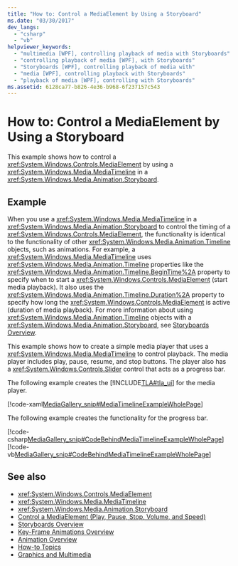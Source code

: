 ```yaml
---
title: "How to: Control a MediaElement by Using a Storyboard"
ms.date: "03/30/2017"
dev_langs: 
  - "csharp"
  - "vb"
helpviewer_keywords: 
  - "multimedia [WPF], controlling playback of media with Storyboards"
  - "controlling playback of media [WPF], with Storyboards"
  - "Storyboards [WPF], controlling playback of media with"
  - "media [WPF], controlling playback with Storyboards"
  - "playback of media [WPF], controlling with Storyboards"
ms.assetid: 6128ca77-b826-4e36-b968-6f237157c543
---
```

# How to: Control a MediaElement by Using a Storyboard
This example shows how to control a <xref:System.Windows.Controls.MediaElement> by using a <xref:System.Windows.Media.MediaTimeline> in a <xref:System.Windows.Media.Animation.Storyboard>.  
  
## Example  
 When you use a <xref:System.Windows.Media.MediaTimeline> in a <xref:System.Windows.Media.Animation.Storyboard> to control the timing of a <xref:System.Windows.Controls.MediaElement>, the functionality is identical to the functionality of other <xref:System.Windows.Media.Animation.Timeline> objects, such as animations. For example, a <xref:System.Windows.Media.MediaTimeline> uses <xref:System.Windows.Media.Animation.Timeline> properties like the <xref:System.Windows.Media.Animation.Timeline.BeginTime%2A> property to specify when to start a <xref:System.Windows.Controls.MediaElement> (start media playback). It also uses the <xref:System.Windows.Media.Animation.Timeline.Duration%2A> property to specify how long the <xref:System.Windows.Controls.MediaElement> is active (duration of media playback). For more information about using <xref:System.Windows.Media.Animation.Timeline> objects with a <xref:System.Windows.Media.Animation.Storyboard>, see [Storyboards Overview](storyboards-overview.md).  
  
 This example shows how to create a simple media player that uses a <xref:System.Windows.Media.MediaTimeline> to control playback. The media player includes play, pause, resume, and stop buttons. The player also has a <xref:System.Windows.Controls.Slider> control that acts as a progress bar.  
  
 The following example creates the [!INCLUDE[TLA#tla_ui](../../../../includes/tlasharptla-ui-md.md)] for the media player.  
  
 [!code-xaml[MediaGallery_snip#MediaTimelineExampleWholePage](~/samples/snippets/visualbasic/VS_Snippets_Wpf/MediaGallery_snip/VB/MediaTimelineExample.xaml#mediatimelineexamplewholepage)]  
  
 The following example creates the functionality for the progress bar.  
  
 [!code-csharp[MediaGallery_snip#CodeBehindMediaTimelineExampleWholePage](~/samples/snippets/csharp/VS_Snippets_Wpf/MediaGallery_snip/CSharp/MediaTimelineExample.xaml.cs#codebehindmediatimelineexamplewholepage)]
 [!code-vb[MediaGallery_snip#CodeBehindMediaTimelineExampleWholePage](~/samples/snippets/visualbasic/VS_Snippets_Wpf/MediaGallery_snip/VB/MediaTimelineExample.xaml.vb#codebehindmediatimelineexamplewholepage)]  
  
## See also
- <xref:System.Windows.Controls.MediaElement>
- <xref:System.Windows.Media.MediaTimeline>
- <xref:System.Windows.Media.Animation.Storyboard>
- [Control a MediaElement (Play, Pause, Stop, Volume, and Speed)](how-to-control-a-mediaelement-play-pause-stop-volume-and-speed.md)
- [Storyboards Overview](storyboards-overview.md)
- [Key-Frame Animations Overview](key-frame-animations-overview.md)
- [Animation Overview](animation-overview.md)
- [How-to Topics](audio-and-video-how-to-topics.md)
- [Graphics and Multimedia](index.md)
